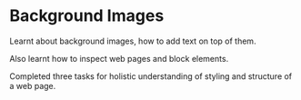 # Background Images

Learnt about background images, how to add text on top of them. 

Also learnt how to inspect web pages and block elements.

Completed three tasks for holistic understanding of styling and structure of a web page.